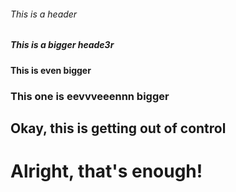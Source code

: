 ###### This is a header 
##### This is a bigger heade3r
#### This is even bigger
### This one is eevvveeennn bigger
## Okay, this is getting out of control
# Alright, that's enough!

